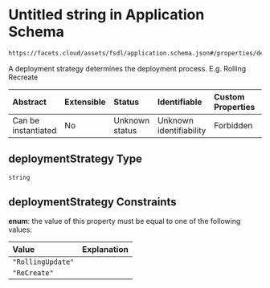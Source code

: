 # Untitled string in Application Schema

```txt
https://facets.cloud/assets/fsdl/application.schema.json#/properties/deploymentStrategy
```

A deployment strategy determines the deployment process. E.g. Rolling Recreate

| Abstract            | Extensible | Status         | Identifiable            | Custom Properties | Additional Properties | Access Restrictions | Defined In                                                                        |
| :------------------ | :--------- | :------------- | :---------------------- | :---------------- | :-------------------- | :------------------ | :-------------------------------------------------------------------------------- |
| Can be instantiated | No         | Unknown status | Unknown identifiability | Forbidden         | Allowed               | none                | [application.schema.json*](../out/application.schema.json "open original schema") |

## deploymentStrategy Type

`string`

## deploymentStrategy Constraints

**enum**: the value of this property must be equal to one of the following values:

| Value             | Explanation |
| :---------------- | :---------- |
| `"RollingUpdate"` |             |
| `"ReCreate"`      |             |

